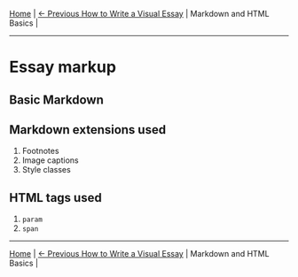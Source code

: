 [Home](../) | [<- Previous How to Write a Visual Essay](authoring-intro.md) | Markdown and HTML Basics | 
___

# Essay markup

## Basic Markdown

## Markdown extensions used

1. Footnotes
1. Image captions
1. Style classes

## HTML tags used

1. `param`
1. `span`

___
[Home](../) | [<- Previous How to Write a Visual Essay](authoring-intro.md) | Markdown and HTML Basics | 
